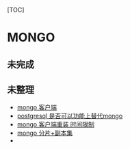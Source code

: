 [TOC]

# MONGO





## 未完成



## 未整理

- ﻿[mongo 客户端](../20180602/Studio_3T_for_Mongodb.md)
- ﻿[postgresql 是否可以功能上替代mongo](../20180602/mongo_postgresql_diff.md)
- ﻿[mongo 客户端重装 时间限制](../20180828/studio_3T_重装.md)
- ﻿[mongo 分片+副本集](../20180913/GZ_mongo_cluster_install)
- ﻿